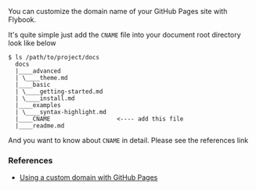 You can customize the domain name of your GitHub Pages site with Flybook.

It's quite simple just add the `CNAME` file into your document root directory look like below

```shell
$ ls /path/to/project/docs
  docs
  |____advanced
  | \____theme.md
  |____basic
  | \____getting-started.md
  | \____install.md
  |____examples
  | \____syntax-highlight.md
  |____CNAME                   <---- add this file
  |____readme.md
```

And you want to know about `CNAME` in detail. Please see the references link

### References
- [Using a custom domain with GitHub Pages](https://help.github.com/articles/using-a-custom-domain-with-github-pages/)